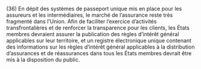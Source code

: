 (36) En dépit des systèmes de passeport unique mis en place pour les assureurs et les intermédiaires, le marché de l’assurance reste très fragmenté dans l’Union. Afin de faciliter l’exercice d’activités transfrontalières et de renforcer la transparence pour les clients, les États membres devraient assurer la publication des règles d’intérêt général applicables sur leur territoire, et un registre électronique unique contenant des informations sur les règles d’intérêt général applicables à la distribution d’assurances et de réassurances dans tous les États membres devrait être mis à la disposition du public.